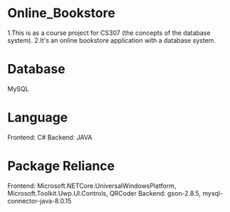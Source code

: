 # Online_Bookstore
1.This is as a course project for CS307 (the concepts of the database system).
2.It's an online bookstore application with a database system.
# Database
MySQL
# Language 
Frontend: C#
Backend: JAVA
# Package Reliance
Frontend: Microsoft.NETCore.UniversalWindowsPlatform, Microsoft.Toolkit.Uwp.UI.Controls, QRCoder
Backend: gson-2.8.5, mysql-connector-java-8.0.15